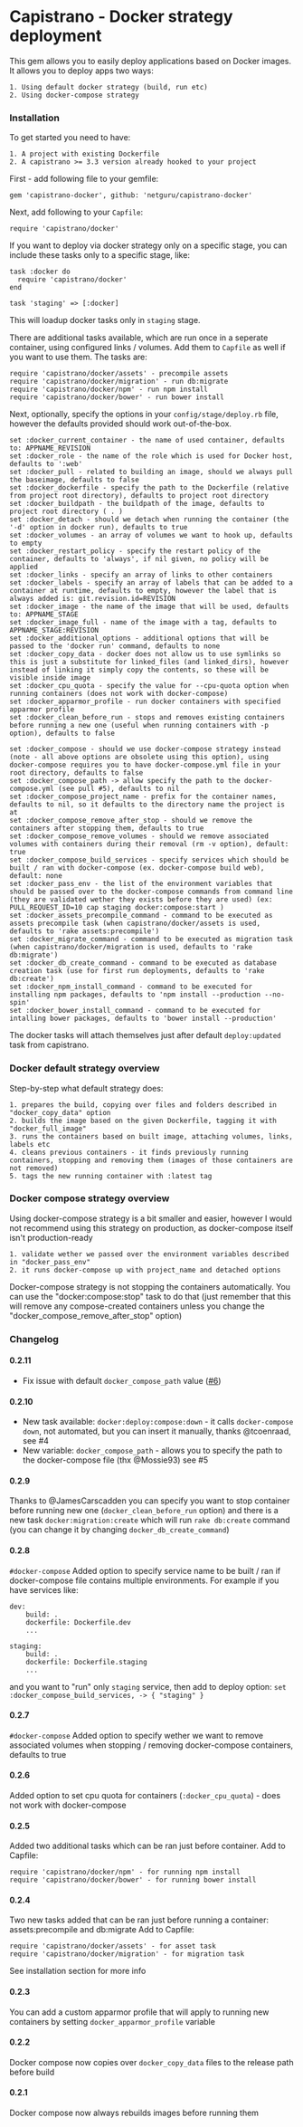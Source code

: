 # Capistrano - Docker strategy deployment

This gem allows you to easily deploy applications based on Docker images. It allows you to deploy apps two ways:

    1. Using default docker strategy (build, run etc)
    2. Using docker-compose strategy

### Installation

To get started you need to have:

    1. A project with existing Dockerfile
    2. A capistrano >= 3.3 version already hooked to your project

First - add following file to your gemfile:

    gem 'capistrano-docker', github: 'netguru/capistrano-docker'

Next, add following to your `Capfile`:

    require 'capistrano/docker'

If you want to deploy via docker strategy only on a specific stage, you can include these tasks only to a specific stage, like:

    task :docker do
      require 'capistrano/docker'
    end

    task 'staging' => [:docker]

This will loadup docker tasks only in `staging` stage.

There are additional tasks available, which are run once in a seperate container, using configured links / volumes. Add them to `Capfile` as well if you want to use them. The tasks are:

    require 'capistrano/docker/assets' - precompile assets
    require 'capistrano/docker/migration' - run db:migrate
    require 'capistrano/docker/npm' - run npm install
    require 'capistrano/docker/bower' - run bower install


Next, optionally, specify the options in your `config/stage/deploy.rb` file, however the defaults provided should work out-of-the-box.

    set :docker_current_container - the name of used container, defaults to: APPNAME_REVISION
    set :docker_role - the name of the role which is used for Docker host, defaults to ':web'
    set :docker_pull - related to building an image, should we always pull the baseimage, defaults to false
    set :docker_dockerfile - specify the path to the Dockerfile (relative from project root directory), defaults to project root directory
    set :docker_buildpath - the buildpath of the image, defaults to project root directory ( . )
    set :docker_detach - should we detach when running the container (the '-d' option in docker run), defaults to true
    set :docker_volumes - an array of volumes we want to hook up, defaults to empty
    set :docker_restart_policy - specify the restart policy of the container, defaults to 'always', if nil given, no policy will be applied
    set :docker_links - specify an array of links to other containers
    set :docker_labels - specify an array of labels that can be added to a container at runtime, defaults to empty, however the label that is always added is: git.revision.id=REVISION
    set :docker_image - the name of the image that will be used, defaults to: APPNAME_STAGE
    set :docker_image_full - name of the image with a tag, defaults to APPNAME_STAGE:REVISION
    set :docker_additional_options - additional options that will be passed to the 'docker run' command, defaults to none
    set :docker_copy_data - docker does not allow us to use symlinks so this is just a substitute for linked_files (and linked_dirs), however instead of linking it simply copy the contents, so these will be visible inside image
    set :docker_cpu_quota - specify the value for --cpu-quota option when running containers (does not work with docker-compose)
    set :docker_apparmor_profile - run docker containers with specified apparmor profile
    set :docker_clean_before_run - stops and removes existing containers before running a new one (useful when running containers with -p option), defaults to false

    set :docker_compose - should we use docker-compose strategy instead (note - all above options are obsolete using this option), using docker-compose requires you to have docker-compose.yml file in your root directory, defaults to false
    set :docker_compose_path -> allow specify the path to the docker-compose.yml (see pull #5), defaults to nil
    set :docker_compose_project_name - prefix for the container names, defaults to nil, so it defaults to the directory name the project is at
    set :docker_compose_remove_after_stop - should we remove the containers after stopping them, defaults to true
    set :docker_compose_remove_volumes - should we remove associated volumes with containers during their removal (rm -v option), default: true
    set :docker_compose_build_services - specify services which should be built / ran with docker-compose (ex. docker-compose build web), default: none
    set :docker_pass_env - the list of the environment variables that should be passed over to the docker-compose commands from command line (they are validated wether they exists before they are used) (ex: PULL_REQUEST_ID=10 cap staging docker:compose:start )
    set :docker_assets_precompile_command - command to be executed as assets precompile task (when capistrano/docker/assets is used, defaults to 'rake assets:precompile')
    set :docker_migrate_command - command to be executed as migration task (when capistrano/docker/migration is used, defaults to 'rake db:migrate')
    set :docker_db_create_command - command to be executed as database creation task (use for first run deployments, defaults to 'rake db:create')
    set :docker_npm_install_command - command to be executed for installing npm packages, defaults to 'npm install --production --no-spin'
    set :docker_bower_install_command - command to be executed for intalling bower packages, defaults to 'bower install --production'

The docker tasks will attach themselves just after default `deploy:updated` task from capistrano.

### Docker default strategy overview

Step-by-step what default strategy does:

    1. prepares the build, copying over files and folders described in "docker_copy_data" option
    2. builds the image based on the given Dockerfile, tagging it with "docker_full_image"
    3. runs the containers based on built image, attaching volumes, links, labels etc
    4. cleans previous containers - it finds previously running containers, stopping and removing them (images of those containers are not removed)
    5. tags the new running container with :latest tag

### Docker compose strategy overview

Using docker-compose strategy is a bit smaller and easier, however I would not recommend using this strategy on production, as docker-compose itself isn't production-ready

    1. validate wether we passed over the environment variables described in "docker_pass_env"
    2. it runs docker-compose up with project_name and detached options

Docker-compose strategy is not stopping the containers automatically. You can use the "docker:compose:stop" task to do that (just remember that this will remove any compose-created containers unless you change the "docker_compose_remove_after_stop" option)


### Changelog

#### 0.2.11

* Fix issue with default `docker_compose_path` value ([#6](https://github.com/netguru/capistrano-docker/issues/6))

#### 0.2.10

* New task available: `docker:deploy:compose:down` - it calls `docker-compose down`, not automated, but you can insert it manually, thanks @tcoenraad, see #4
* New variable: `docker_compose_path` - allows you to specify the path to the docker-compose file (thx @Mossie93) see #5

#### 0.2.9

Thanks to @JamesCarscadden you can specify you want to stop container before running new one (`docker_clean_before_run` option) and there is a new task `docker:migration:create` which will run `rake db:create` command (you can change it by changing `docker_db_create_command`)

#### 0.2.8

`#docker-compose` Added option to specify service name to be built / ran if docker-compose file contains multiple environments.
For example if you have services like:
```
dev:
    build: .
    dockerfile: Dockerfile.dev
    ...

staging:
    build: .
    dockerfile: Dockerfile.staging
    ...
```

and you want to "run" only `staging` service, then add to deploy option: `set :docker_compose_build_services, -> { "staging" }`

#### 0.2.7

`#docker-compose` Added option to specify wether we want to remove associated volumes when stopping / removing docker-compose containers, defaults to true

#### 0.2.6

Added option to set cpu quota for containers (`:docker_cpu_quota`) - does not work with docker-compose

#### 0.2.5

Added two additional tasks which can be ran just before container. Add to Capfile:

    require 'capistrano/docker/npm' - for running npm install
    require 'capistrano/docker/bower' - for running bower install


#### 0.2.4

Two new tasks added that can be ran just before running a container: assets:precompile and db:migrate
Add to Capfile:

    require 'capistrano/docker/assets' - for asset task
    require 'capistrano/docker/migration' - for migration task

See installation section for more info


#### 0.2.3

You can add a custom apparmor profile that will apply to running new containers by setting `docker_apparmor_profile` variable

#### 0.2.2

Docker compose now copies over `docker_copy_data` files to the release path before build

#### 0.2.1

Docker compose now always rebuilds images before running them
